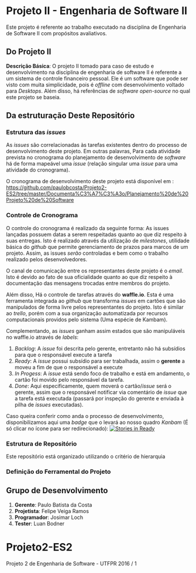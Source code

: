 
# Projeto II - Engenharia de Software II

Este projeto é referente ao trabalho executado na disciplina de Engenharia de Software II com propósitos avaliativos.


## Do Projeto II
**Descrição Básica**: O projeto II tomado para caso de estudo e desenvolvimento na disciplina de engenharia de software II é referente a um sistema de controle financeiro pessoal. Ele é um software que pode ser visto com muita simplicidade, pois é _offline_ com desenvolvimento voltado para _Desktops_. Além disso, há referências de _software open-source_ no qual este projeto se baseia.

## Da estruturação Deste Repositório
### Estrutura das _issues_

As _issues_ são correlacionadas às tarefas existentes dentro do processo de desenvolvimento deste projeto. Em outras palavras, Para cada atividade prevista no cronograma do planejamento de desenvolvimento de _software_ há de forma mapeável uma _issue_ (relação singular uma _issue_ para uma atividade do cronograma).

O cronograma de desenvolvimento deste projeto está disponível em : https://github.com/paulobcosta/Projeto2-ES2/tree/master/Documenta%C3%A7%C3%A3o/Planejamento%20de%20Projeto%20de%20Software

### Controle de Cronograma

O controle do cronograma é realizado da seguinte forma: As issues lançadas possuem datas a serem respeitadas quanto ao que diz respeito à suas entregas. Isto é realizado através da utilização de _milestones_, utilidade básica do _github_ que permite gerenciamento de prazos para marcos de um projeto. Assim, as issues _serão_ controladas e bem como o trabalho realizado pelos desenvolvedores.

O canal de comunicação entre os representantes deste projeto é o _email_. Isto é devido ao fato de sua oficialidade quanto ao que diz respeito à documentação das mensagens trocadas entre membros do projeto.

Além disso, Há o controle de tarefas através do **waffle.io**. Esta é uma ferramenta integrada ao _github_ que transforma _issues_ em cartões que são manipulados de forma livre pelos representantes do projeto. Isto é similar ao _trello_, porém com a sua organização automatizada por recursos computacionais providos pelo sistema (Uma espécie de Kambam).

Complementando, as _issues_ ganham assim estados que são manipuláveis no waffle.io através de _labels_:


1.  _Backlog_: A _issue_ foi descrita pelo gerente, entretanto não há subsídios para que o responsável execute a tarefa
2.  _Ready_: A _issue_ possui subsídio para ser trabalhada, assim o **gerente** a moveu a fim de que o responsável a execute
3.  _In Progess_: A _issue_ está sendo foco de trabalho e está em andamento, o cartão foi movido pelo responsável da tarefa.
4.  _Done_: Aqui especificamente, quem moverá o cartão/_issue_ será o gerente, assim que o responsável notificar via comentário de _issue_ que a tarefa está executada (passará por inspeção do gerente e enviada à pilha de _issues_ executadas).


Caso queira conferir como anda o processo de desenvolvimento, disponibilizamos aqui uma _badge_ que o levará ao nosso quadro _Kanbam_ (É só clicar no ícone para ser redirecionado): [![Stories in Ready](https://badge.waffle.io/paulobcosta/Projeto2-ES2.png?label=ready&title=Ready)](https://waffle.io/paulobcosta/Projeto2-ES2)

### Estrutura de Repositório
Este repositório está organizado utilizando o critério de hierarquia

### Definição do Ferramental do Projeto
## Grupo de Desenvolvimento
1. **Gerente**: Paulo Batista da Costa
2. **Projetista**: Felipe Veiga Ramos
3. **Programador**: Josimar Loch
4. **Tester**: Luan Bodner





# Projeto2-ES2
Projeto 2 de Engenharia de Software - UTFPR 2016 / 1
